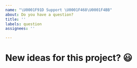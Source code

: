 ```yaml
---
name: "\U0001F91D Support \U0001F468‍\U0001F4BB"
about: Do you have a question?
title: ''
labels: question
assignees: ''

---
```


# New ideas for this project? 😃

<!--- If you're suggesting a change/improvement, tell us how it should work -->
